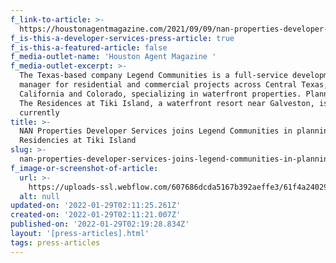 ```yaml
---
f_link-to-article: >-
  https://houstonagentmagazine.com/2021/09/09/nan-properties-developer-services-legend-communities-the-residencies-at-tiki-island/
f_is-this-a-developer-services-press-article: true
f_is-this-a-featured-article: false
f_media-outlet-name: 'Houston Agent Magazine '
f_media-outlet-excerpt: >-
  The Texas-based company Legend Communities is a full-service development
  manager for residential and commercial projects across Central Texas,
  California and Colorado, specializing in waterfront properties. Planning for
  The Residences at Tiki Island, a waterfront resort near Galveston, is
  currently 
title: >-
  NAN Properties Developer Services joins Legend Communities in planning The
  Residencies at Tiki Island
slug: >-
  nan-properties-developer-services-joins-legend-communities-in-planning-the-residencies-at-tiki-island
f_image-or-screenshot-of-article:
  url: >-
    https://uploads-ssl.webflow.com/607686dcda5167b392aeffe3/61f4a24029b9f3813e39faa2_Screen%20Shot%202022-01-21%20at%2010.09.05%20AM.png
  alt: null
updated-on: '2022-01-29T02:11:25.261Z'
created-on: '2022-01-29T02:11:21.007Z'
published-on: '2022-01-29T02:19:28.834Z'
layout: '[press-articles].html'
tags: press-articles
---
```




